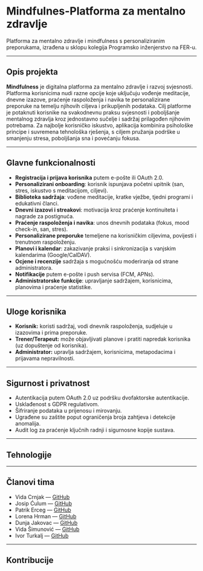 # Mindfulnes-Platforma za mentalno zdravlje
Platforma za mentalno zdravlje i mindfulness s personaliziranim preporukama, izrađena u sklopu kolegija Programsko inženjerstvo na FER-u.

---

## Opis projekta
**Mindfulness** je digitalna platforma za mentalno zdravlje i razvoj svjesnosti. Platforma korisnicima nudi razne opcije koje uključuju vođenje meditacije, dnevne izazove, praćenje raspoloženja i navika te personalizirane preporuke na temelju njihovih ciljeva i prikupljenih podataka. Cilj platforme je potaknuti korisnike na svakodnevnu praksu svjesnosti i poboljšanje mentalnog zdravlja kroz jednostavno sučelje i sadržaj prilagođen njihovim potrebama. Za najbolje korisničko iskustvo, aplikacija kombinira psihološke principe i suvremena tehnološka rješenja, s ciljem pružanja podrške u smanjenju stresa, poboljšanja sna i povećanju fokusa.

---

## Glavne funkcionalnosti
- **Registracija i prijava korisnika** putem e-pošte ili OAuth 2.0.  
- **Personalizirani onboarding**: korisnik ispunjava početni upitnik (san, stres, iskustvo s meditacijom, ciljevi).  
- **Biblioteka sadržaja**: vođene meditacije, kratke vježbe, tjedni programi i edukativni članci.  
- **Dnevni izazovi i streakovi**: motivacija kroz praćenje kontinuiteta i nagrade za postignuća.  
- **Praćenje raspoloženja i navika**: unos dnevnih podataka (fokus, mood check-in, san, stres).  
- **Personalizirane preporuke** temeljene na korisničkim ciljevima, povijesti i trenutnom raspoloženju.  
- **Planovi i kalendar**: zakazivanje praksi i sinkronizacija s vanjskim kalendarima (Google/CalDAV).  
- **Ocjene i recenzije** sadržaja s mogućnošću moderiranja od strane administratora.  
- **Notifikacije** putem e-pošte i push servisa (FCM, APNs).  
- **Administratorske funkcije**: upravljanje sadržajem, korisnicima, planovima i praćenje statistike.  

---

## Uloge korisnika  

- **Korisnik:** koristi sadržaj, vodi dnevnik raspoloženja, sudjeluje u izazovima i prima preporuke.  
- **Trener/Terapeut:** može objavljivati planove i pratiti napredak korisnika (uz dopuštenje od korisnika).  
- **Administrator:** upravlja sadržajem, korisnicima, metapodacima i prijavama nepravilnosti.  

---

## Sigurnost i privatnost

- Autentikacija putem OAuth 2.0 uz podršku dvofaktorske autentikacije.  
- Usklađenost s GDPR regulativom.
- Šifriranje podataka u prijenosu i mirovanju.
- Ugrađene su zaštite poput ograničenja broja zahtjeva i detekcije anomalija. 
- Audit log za praćenje ključnih radnji i sigurnosne kopije sustava.  

---

## Tehnologije

---

## Članovi tima 

 - Vida Crnjak — [GitHub](https://github.com/korisnickoime) 
 - Josip Ćulum — [GitHub](https://github.com/jculum7)       
 - Patrik Erceg — [GitHub](https://github.com/korisnickoime)
 - Lorena Hrman — [GitHub](https://github.com/lhrman)       
 - Dunja Jakovac — [GitHub](https://github.com/d-jkv)       
 - Vida Šimunović — [GitHub](https://github.com/korisnickoime)
 - Ivor Turkalj — [GitHub](https://github.com/ivorturkalj)

---

## Kontribucije
